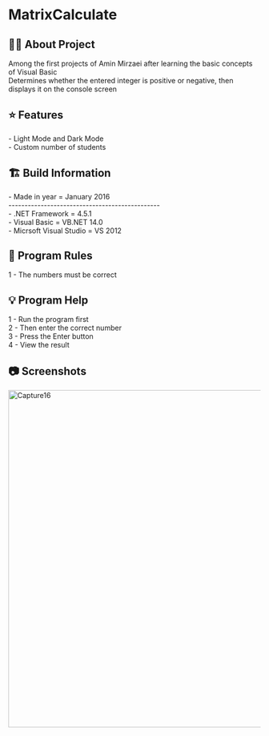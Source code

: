 # MatrixCalculate

<h2> 👨‍💻 About Project</h2>
Among the first projects of Amin Mirzaei after learning the basic concepts of Visual Basic <br />
Determines whether the entered integer is positive or negative, then displays it on the console screen <br />

<h2> ⭐ Features</h2>
- Light Mode and Dark Mode<br />
- Custom number of students <br />

<h2> 🏗 Build Information</h2>
- Made in year = January 2016 <br />
----------------------------------------------- <br />
- .NET Framework =  4.5.1 <br />
- Visual Basic = VB.NET 14.0 <br />
- Micrsoft Visual Studio = VS 2012 <br />


<h2> 📜 Program Rules</h2>
1 - The numbers must be correct<br />

<h2> 💡 Program Help</h2>
1 - Run the program first<br />
2 - Then enter the correct number<br />
3 - Press the Enter button<br />
4 - View the result

<h2>📷 Screenshots</h2>
<img width="674" alt="Capture16" src="https://github.com/user-attachments/assets/60d526fb-2d8b-4a82-862c-b84dee0882f5">
